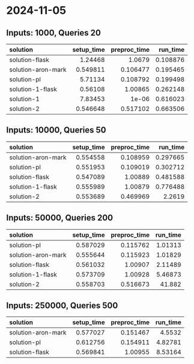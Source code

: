 # 2024-11-05

## Inputs: 1000, Queries 20

| solution           |   setup_time |   preproc_time |   run_time |
|:-------------------|-------------:|---------------:|-----------:|
| solution-flask     |     1.24468  |       1.0679   |   0.108876 |
| solution-aron-mark |     0.549811 |       0.106477 |   0.195465 |
| solution-pl        |     5.71134  |       0.108792 |   0.199498 |
| solution-1-flask   |     0.56108  |       1.00865  |   0.262148 |
| solution-1         |     7.83453  |       1e-06    |   0.616023 |
| solution-2         |     0.546648 |       0.517102 |   0.663506 |

## Inputs: 10000, Queries 50

| solution           |   setup_time |   preproc_time |   run_time |
|:-------------------|-------------:|---------------:|-----------:|
| solution-aron-mark |     0.554558 |       0.108959 |   0.297665 |
| solution-pl        |     0.551953 |       0.109019 |   0.302712 |
| solution-flask     |     0.547089 |       1.00889  |   0.481588 |
| solution-1-flask   |     0.555989 |       1.00879  |   0.776488 |
| solution-2         |     0.553689 |       0.469969 |   2.2619   |

## Inputs: 50000, Queries 200

| solution           |   setup_time |   preproc_time |   run_time |
|:-------------------|-------------:|---------------:|-----------:|
| solution-pl        |     0.587029 |       0.115762 |    1.01313 |
| solution-aron-mark |     0.555644 |       0.115923 |    1.01829 |
| solution-flask     |     0.561032 |       1.00907  |    2.11489 |
| solution-1-flask   |     0.573709 |       1.00928  |    5.46873 |
| solution-2         |     0.558703 |       0.516673 |   41.882   |

## Inputs: 250000, Queries 500

| solution           |   setup_time |   preproc_time |   run_time |
|:-------------------|-------------:|---------------:|-----------:|
| solution-aron-mark |     0.577027 |       0.151467 |    4.5532  |
| solution-pl        |     0.612756 |       0.154911 |    4.82781 |
| solution-flask     |     0.569841 |       1.00955  |    8.53164 |